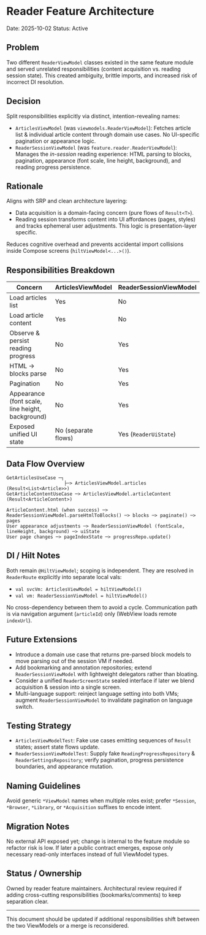 # Reader Feature Architecture

Date: 2025-10-02
Status: Active

## Problem
Two different `ReaderViewModel` classes existed in the same feature module and served unrelated responsibilities (content acquisition vs. reading session state). This created ambiguity, brittle imports, and increased risk of incorrect DI resolution.

## Decision
Split responsibilities explicitly via distinct, intention-revealing names:

- `ArticlesViewModel` (was `viewmodels.ReaderViewModel`): Fetches article list & individual article content through domain use cases. No UI-specific pagination or appearance logic.
- `ReaderSessionViewModel` (was `feature.reader.ReaderViewModel`): Manages the *in-session* reading experience: HTML parsing to blocks, pagination, appearance (font scale, line height, background), and reading progress persistence.

## Rationale
Aligns with SRP and clean architecture layering:
- Data acquisition is a domain-facing concern (pure flows of `Result<T>`).
- Reading session transforms content into UI affordances (pages, styles) and tracks ephemeral user adjustments. This logic is presentation-layer specific.

Reduces cognitive overhead and prevents accidental import collisions inside Compose screens (`hiltViewModel<...>()`).

## Responsibilities Breakdown
| Concern | ArticlesViewModel | ReaderSessionViewModel |
|---------|-------------------|------------------------|
| Load articles list | Yes | No |
| Load article content | Yes | No |
| Observe & persist reading progress | No | Yes |
| HTML -> blocks parse | No | Yes |
| Pagination | No | Yes |
| Appearance (font scale, line height, background) | No | Yes |
| Exposed unified UI state | No (separate flows) | Yes (`ReaderUiState`) |

## Data Flow Overview
```
GetArticlesUseCase ─┐
                     ├─> ArticlesViewModel.articles (Result<List<Article>>)
GetArticleContentUseCase ─> ArticlesViewModel.articleContent (Result<ArticleContent>)

ArticleContent.html (when success) ─> ReaderSessionViewModel.parseHtmlToBlocks() ─> blocks ─> paginate() ─> pages
User appearance adjustments ─> ReaderSessionViewModel (fontScale, lineHeight, background) ─> uiState
User page changes ─> pageIndexState ─> progressRepo.update()
```

## DI / Hilt Notes
Both remain `@HiltViewModel`; scoping is independent. They are resolved in `ReaderRoute` explicitly into separate local vals:
- `val svcVm: ArticlesViewModel = hiltViewModel()`
- `val vm: ReaderSessionViewModel = hiltViewModel()`

No cross-dependency between them to avoid a cycle. Communication path is via navigation argument (`articleId`) only (WebView loads remote `indexUrl`).

## Future Extensions
- Introduce a domain use case that returns pre-parsed block models to move parsing out of the session VM if needed.
- Add bookmarking and annotation repositories; extend `ReaderSessionViewModel` with lightweight delegators rather than bloating.
- Consider a unified `ReaderScreenState` sealed interface if later we blend acquisition & session into a single screen.
- Multi-language support: reinject language setting into both VMs; augment `ReaderSessionViewModel` to invalidate pagination on language switch.

## Testing Strategy
- `ArticlesViewModelTest`: Fake use cases emitting sequences of `Result` states; assert state flows update.
- `ReaderSessionViewModelTest`: Supply fake `ReadingProgressRepository` & `ReaderSettingsRepository`; verify pagination, progress persistence boundaries, and appearance mutation.

## Naming Guidelines
Avoid generic `*ViewModel` names when multiple roles exist; prefer `*Session`, `*Browser`, `*Library`, or `*Acquisition` suffixes to encode intent.

## Migration Notes
No external API exposed yet; change is internal to the feature module so refactor risk is low. If later a public contract emerges, expose only necessary read-only interfaces instead of full ViewModel types.

## Status / Ownership
Owned by reader feature maintainers. Architectural review required if adding cross-cutting responsibilities (bookmarks/comments) to keep separation clear.

---
This document should be updated if additional responsibilities shift between the two ViewModels or a merge is reconsidered.
